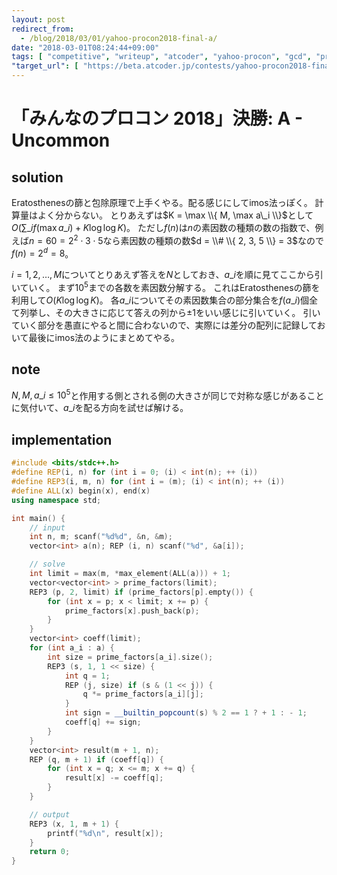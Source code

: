 ```yaml
---
layout: post
redirect_from:
  - /blog/2018/03/01/yahoo-procon2018-final-a/
date: "2018-03-01T08:24:44+09:00"
tags: [ "competitive", "writeup", "atcoder", "yahoo-procon", "gcd", "prime-number", "sieve-of-eratosthenes", "inclusion-exclusion-principle", "imos-method" ]
"target_url": [ "https://beta.atcoder.jp/contests/yahoo-procon2018-final-open/tasks/yahoo_procon2018_final_a" ]
---
```


# 「みんなのプロコン 2018」決勝: A - Uncommon

## solution

Eratosthenesの篩と包除原理で上手くやる。配る感じにしてimos法っぽく。
計算量はよく分からない。
とりあえずは$K = \max \\{ M, \max a\_i \\}$として$O(\sum\_i f(\max a\_i) + K \log \log K)$。
ただし$f(n)$は$n$の素因数の種類の数の指数で、例えば$n = 60 = 2^2 \cdot 3 \cdot 5$なら素因数の種類の数$d = \\# \\{ 2, 3, 5 \\} = 3$なので$f(n) = 2^d = 8$。

$i = 1, 2, \dots, M$についてとりあえず答えを$N$としておき、$a\_i$を順に見てここから引いていく。
まず$10^5$までの各数を素因数分解する。
これはEratosthenesの篩を利用して$O(K \log \log K)$。
各$a\_i$についてその素因数集合の部分集合を$f(a\_i)$個全て列挙し、その大きさに応じて答えの列から$\pm 1$をいい感じに引いていく。
引いていく部分を愚直にやると間に合わないので、実際には差分の配列に記録しておいて最後にimos法のようにまとめてやる。

## note

$N, M, a\_i \le 10^5$と作用する側とされる側の大きさが同じで対称な感じがあることに気付いて、$a\_i$を配る方向を試せば解ける。

## implementation

``` c++
#include <bits/stdc++.h>
#define REP(i, n) for (int i = 0; (i) < int(n); ++ (i))
#define REP3(i, m, n) for (int i = (m); (i) < int(n); ++ (i))
#define ALL(x) begin(x), end(x)
using namespace std;

int main() {
    // input
    int n, m; scanf("%d%d", &n, &m);
    vector<int> a(n); REP (i, n) scanf("%d", &a[i]);

    // solve
    int limit = max(m, *max_element(ALL(a))) + 1;
    vector<vector<int> > prime_factors(limit);
    REP3 (p, 2, limit) if (prime_factors[p].empty()) {
        for (int x = p; x < limit; x += p) {
            prime_factors[x].push_back(p);
        }
    }
    vector<int> coeff(limit);
    for (int a_i : a) {
        int size = prime_factors[a_i].size();
        REP3 (s, 1, 1 << size) {
            int q = 1;
            REP (j, size) if (s & (1 << j)) {
                q *= prime_factors[a_i][j];
            }
            int sign = __builtin_popcount(s) % 2 == 1 ? + 1 : - 1;
            coeff[q] += sign;
        }
    }
    vector<int> result(m + 1, n);
    REP (q, m + 1) if (coeff[q]) {
        for (int x = q; x <= m; x += q) {
            result[x] -= coeff[q];
        }
    }

    // output
    REP3 (x, 1, m + 1) {
        printf("%d\n", result[x]);
    }
    return 0;
}
```
